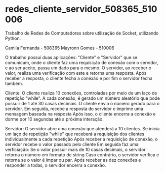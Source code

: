 # redes_cliente_servidor_508365_510006
Trabalho de Redes de Computadores sobre utilização de Socket, utilizando Python.

Camila Fernanda - 508365 
Mayronn Gomes - 510006

O trabalho possuí duas aplicações: "Cliente" e "Servidor" que se comunicam, onde o cliente faz uma requisição de conexão com o servidor, e ao ser aceito, passa um dado para o mesmo. O servidor, ao receber o valor, realiza uma verificação com este e retorna uma resposta. Após receber a resposta, o cliente fecha a conexão e por fim o servidor fecha também. 

Cliente: 
  O cliente realiza 10 conexões, controladas por meio de um laço de repetição "while".
  A cada conexão, é gerado um número aleatório que pode possuir de 1 até 30 casas decimais.
  O cliente envia o número gerado para o servidor.
  Em seguida, recebe a resposta do servidor e imprime uma mensagem baseada na resposta
  Após isso, o cliente encerra a conexão e dorme por 10 segundas até a próxima interação.

Servidor: 
  O servidor abre uma conexão que atenderá a 10 clientes.
  Se inicia um laço de repetição "while" que receberá a requisição dos clientes individualmente a cada repetição
  Após receber a requisição de conexão, o servidor recebe o valor passado pelo cliente
  Em seguida faz uma verficiação:
    Se o valor possuir mais de 10 casas decimais, o servidor retorna o número em formato de string
    Caso contrário, o servidor verifica e retorna se o valor é ímpar ou par.
  Após receber as dez conexões e responder a todas, o servidor encerra a conexão.
  
  

